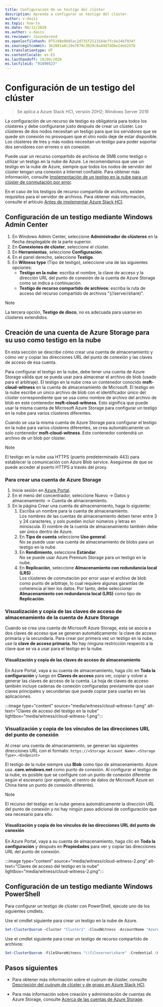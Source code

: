 ```yaml
---
title: Configuración de un testigo del clúster
description: Aprenda a configurar un testigo del clúster.
author: v-dasis
ms.topic: how-to
ms.date: 08/11/2020
ms.author: v-dasis
ms.reviewer: JasonGerend
ms.openlocfilehash: 075198e9045ac2d735f2113164e7fc4e24b7934f
ms.sourcegitcommit: 362081a8c19e7674c3029c8a44d7ddbe2deb247b
ms.translationtype: HT
ms.contentlocale: es-ES
ms.lasthandoff: 10/09/2020
ms.locfileid: "91899523"
---
```

# <a name="set-up-a-cluster-witness"></a>Configuración de un testigo del clúster

> Se aplica a Azure Stack HCI, versión 20H2; Windows Server 2019

La configuración de un recurso de testigo es obligatoria para todos los clústeres y debe configurarse justo después de crear un clúster. Los clústeres de dos nodos necesitan un testigo para que los servidores que se quede sin conexión no provoquen que el otro nodo deje de estar disponible. Los clústeres de tres y más nodos necesitan un testigo para poder soportar dos servidores con errores o sin conexión.  

Puede usar un recurso compartido de archivos de SMB como testigo o utilizar un testigo en la nube de Azure. Le recomendamos que use un testigo en la nube de Azure, siempre que todos los nodos de servidor del clúster tengan una conexión a Internet confiable. Para obtener más información, consulte [Implementación de un testigo en la nube para un clúster de conmutación por error](/windows-server/failover-clustering/deploy-cloud-witness).

En el caso de los testigos de recurso compartido de archivos, existen requisitos para el servidor de archivos. Para obtener más información, consulte el artículo [Antes de implementar Azure Stack HCI](before-you-start.md).

## <a name="set-up-a-witness-using-windows-admin-center"></a>Configuración de un testigo mediante Windows Admin Center

1. En Windows Admin Center, seleccione **Administrador de clústeres** en la flecha desplegable de la parte superior.
1. En **Conexiones de clúster**, seleccione el clúster.
1. En **Herramientas**, seleccione **Configuración**.
1. En el panel derecho, seleccione **Testigo**.
1. En **Witness type** (Tipo de testigo), seleccione una de las siguientes opciones:
      - **Testigo en la nube**: escriba el nombre, la clave de acceso y la dirección URL del punto de conexión de la cuenta de Azure Storage como se indica a continuación.
      - **Testigo de recurso compartido de archivos**: escriba la ruta de acceso del recurso compartido de archivos "(//server/share)".

> [!NOTE]
> La tercera opción, **Testigo de disco**, no es adecuada para usarse en clústeres extendidos.

## <a name="create-an-azure-storage-account-to-use-as-a-cloud-witness"></a>Creación de una cuenta de Azure Storage para su uso como testigo en la nube

En esta sección se describe cómo crear una cuenta de almacenamiento y cómo ver y copiar las direcciones URL del punto de conexión y las claves de acceso de esa cuenta.

Para configurar el testigo en la nube, debe tener una cuenta de Azure Storage válida que se pueda usar para almacenar el archivo de blob (usado para el arbitraje). El testigo en la nube crea un contenedor conocido **msft-cloud-witness** en la cuenta de almacenamiento de Microsoft. El testigo en la nube escribe un único archivo de blob con el identificador único del clúster correspondiente que se usa como nombre de archivo del archivo de blob en este contenedor **msft-cloud-witness**. Esto significa que puede usar la misma cuenta de Microsoft Azure Storage para configurar un testigo en la nube para varios clústeres diferentes.

Cuando se usa la misma cuenta de Azure Storage para configurar el testigo en la nube para varios clústeres diferentes, se crea automáticamente un solo contenedor **msft-cloud-witness**. Este contenedor contendrá un archivo de un blob por clúster.

> [!NOTE]  
> El testigo en la nube usa HTTPS (puerto predeterminado 443) para establecer la comunicación con Azure Blob service. Asegúrese de que se puede acceder al puerto HTTPS a través del proxy.

### <a name="to-create-an-azure-storage-account"></a>Para crear una cuenta de Azure Storage

1. Inicie sesión en [Azure Portal](https://portal.azure.com).
1. En el menú del concentrador, seleccione Nuevo -> Datos y almacenamiento -> Cuenta de almacenamiento.
1. En la página Crear una cuenta de almacenamiento, haga lo siguiente:
    1. Escriba un nombre para la cuenta de almacenamiento.
    <br>Los nombres de las cuentas de almacenamiento deben tener entre 3 y 24 caracteres, y solo pueden incluir números y letras en minúscula. El nombre de la cuenta de almacenamiento también debe ser único dentro de Azure.
    1. En **Tipo de cuenta** seleccione **Uso general**.
    <br>No se puede usar una cuenta de almacenamiento de blobs para un testigo en la nube.
    1. En **Rendimiento**, seleccione **Estándar**.
    <br>No se puede usar Azure Premium Storage para un testigo en la nube.
    1. En **Replicación**, seleccione **Almacenamiento con redundancia local (LRS)** .
    <br>Los clústeres de conmutación por error usan el archivo de blob como punto de arbitraje, lo cual requiere algunas garantías de coherencia al leer los datos. Por tanto, debe seleccionar **Almacenamiento con redundancia local (LRS)** como tipo de **Replicación**.

### <a name="view-and-copy-storage-access-keys-for-your-azure-storage-account"></a>Visualización y copia de las claves de acceso de almacenamiento de la cuenta de Azure Storage

Cuando se crea una cuenta de Microsoft Azure Storage, esta se asocia a dos claves de acceso que se generan automáticamente: la clave de acceso primaria y la secundaria. Para crear por primera vez un testigo en la nube, use la **clave de acceso primaria**. No hay ninguna restricción respecto a la clave que se va a usar para el testigo en la nube.  

#### <a name="to-view-and-copy-storage-access-keys"></a>Visualización y copia de las claves de acceso de almacenamiento

En Azure Portal, vaya a su cuenta de almacenamiento, haga clic en **Toda la configuración** y luego en **Claves de acceso** para ver, copiar y volver a generar las claves de acceso de la cuenta. La hoja de claves de acceso también incluye cadenas de conexión configuradas previamente que usan claves principales y secundarias que puede copiar para usarlas en las aplicaciones.

:::image type="content" source="media/witness/cloud-witness-1.png" alt-text="Claves de acceso del testigo en la nube" lightbox="media/witness/cloud-witness-1.png":::

### <a name="view-and-copy-endpoint-url-links"></a>Visualización y copia de los vínculos de las direcciones URL del punto de conexión

Al crear una cuenta de almacenamiento, se generan las siguientes direcciones URL con el formato: `https://<Storage Account Name>.<Storage Type>.<Endpoint>`  

El testigo de la nube siempre usa **Blob** como tipo de almacenamiento. Azure usa **.core.windows.net** como punto de conexión. Al configurar el testigo de la nube, es posible que se configure con un punto de conexión diferente según el escenario (por ejemplo, el centro de datos de Microsoft Azure en China tiene un punto de conexión diferente).  

> [!NOTE]  
> El recurso del testigo en la nube genera automáticamente la dirección URL del punto de conexión y no hay ningún paso adicional de configuración que sea necesario para ello.  

#### <a name="to-view-and-copy-endpoint-url-links"></a>Visualización y copia de los vínculos de las direcciones URL del punto de conexión

En Azure Portal, vaya a su cuenta de almacenamiento, haga clic en **Toda la configuración** y después en **Propiedades** para ver y copiar las direcciones URL del punto de conexión.  

:::image type="content" source="media/witness/cloud-witness-2.png" alt-text="Claves de acceso del testigo en la nube" lightbox="media/witness/cloud-witness-2.png":::  

## <a name="set-up-a-witness-using-windows-powershell"></a>Configuración de un testigo mediante Windows PowerShell

Para configurar un testigo de clúster con PowerShell, ejecute uno de los siguientes cmdlets.

Use el cmdlet siguiente para crear un testigo en la nube de Azure.

```powershell
Set-ClusterQuorum –Cluster "Cluster1" -CloudWitness -AccountName "AzureStorageAccountName" -AccessKey "AzureStorageAccountAccessKey"
```

Use el cmdlet siguiente para crear un testigo de recurso compartido de archivos:

```powershell
Set-ClusterQuorum -FileShareWitness "\\fileserver\share" -Credential (Get-Credential)
```

## <a name="next-steps"></a>Pasos siguientes

- Para obtener más información sobre el cuórum de clúster, consulte [Descripción del cuórum de clúster y de grupo en Azure Stack HCl](../concepts/quorum.md).

- Para más información sobre creación y administración de cuentas de Azure Storage, consulte [Acerca de las cuentas de Azure Storage](/azure/storage/common/storage-account-create).